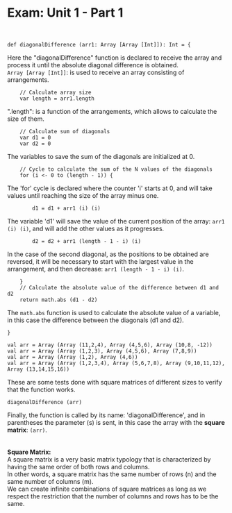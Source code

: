 # Exam: Unit 1 - Part 1  
<br>

~~~~
def diagonalDifference (arr1: Array [Array [Int]]): Int = {
~~~~
Here the "diagonalDifference" function is declared to receive the array and process it until the absolute diagonal 
difference is obtained.  
`Array [Array [Int]]`: is used to receive an array consisting of arrangements.  

~~~~
    // Calculate array size  
    var length = arr1.length  
~~~~
".length": is a function of the arrangements, which allows to calculate the size of them.  

~~~~
    // Calculate sum of diagonals  
    var d1 = 0  
    var d2 = 0  
~~~~
The variables to save the sum of the diagonals are initialized at 0.  

~~~~
    // Cycle to calculate the sum of the N values of the diagonals  
    for (i <- 0 to (length - 1)) {  
~~~~
The 'for' cycle is declared where the counter 'i' starts at 0, and will take values until reaching the size of the 
array minus one.  

~~~~
        d1 = d1 + arr1 (i) (i) 
~~~~
The variable 'd1' will save the value of the current position of the array: `arr1 (i) (i)`, and will add the other 
values as it progresses.  

~~~~
        d2 = d2 + arr1 (length - 1 - i) (i)  
~~~~
In the case of the second diagonal, as the positions to be obtained are reversed, it will be necessary to start with 
the largest value in the arrangement, and then decrease: `arr1 (length - 1 - i) (i)`.  

~~~~
    }  
    // Calculate the absolute value of the difference between d1 and d2  
    return math.abs (d1 - d2)
~~~~
The `math.abs` function is used to calculate the absolute value of a variable, in this case the difference between 
the diagonals (d1 and d2).
~~~~
}  
~~~~

~~~~
val arr = Array (Array (11,2,4), Array (4,5,6), Array (10,8, -12))
val arr = Array (Array (1,2,3), Array (4,5,6), Array (7,8,9))
val arr = Array (Array (1,2), Array (4,6))
val arr = Array (Array (1,2,3,4), Array (5,6,7,8), Array (9,10,11,12), Array (13,14,15,16))
~~~~
These are some tests done with square matrices of different sizes to verify that the function works.  

~~~~
diagonalDifference (arr)  
~~~~
Finally, the function is called by its name: 'diagonalDifference', and in parentheses the parameter (s) is sent, in this 
case the array with the **square matrix**: `(arr)`.  
<br>
<br>
**Square Matrix:**  
A square matrix is a very basic matrix typology that is characterized by having the same order of both rows and columns.  
In other words, a square matrix has the same number of rows (n) and the same number of columns (m).  
We can create infinite combinations of square matrices as long as we respect the restriction that the number of columns 
and rows has to be the same.  
